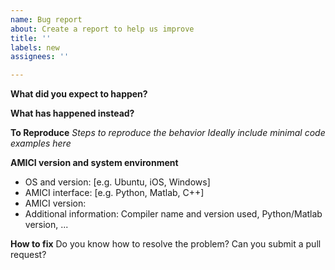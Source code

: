 ```yaml
---
name: Bug report
about: Create a report to help us improve
title: ''
labels: new
assignees: ''

---
```


**What did you expect to happen?**

**What has happened instead?**

**To Reproduce**
*Steps to reproduce the behavior*
*Ideally include minimal code examples here*

**AMICI version and system environment**
 - OS and version: [e.g. Ubuntu, iOS, Windows]
 - AMICI interface: [e.g. Python, Matlab, C++]
 - AMICI version:
 - Additional information: Compiler name and version used, Python/Matlab version, ...

**How to fix**
Do you know how to resolve the problem?
Can you submit a pull request?
